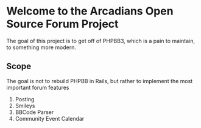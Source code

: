 # Welcome to the Arcadians Open Source Forum Project

The goal of this project is to get off of PHPBB3, which is a pain to maintain, to something more modern.

## Scope

The goal is not to rebuild PHPBB in Rails, but rather to implement the most important forum features

1. Posting
2. Smileys
3. BBCode Parser
4. Community Event Calendar